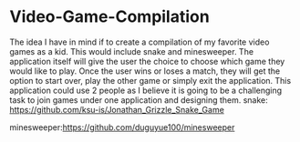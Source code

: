 # Video-Game-Compilation
The idea I have in mind if to create a compilation of my favorite video games as a kid. This would include snake and minesweeper. The application itself will give the user the choice to choose which game they would like to play. Once the user wins or loses a match, they will get the option to start over, play the other game or simply exit the application. This application could use 2 people as I believe it is going to be a challenging task to join games under one application and designing them. 
snake: https://github.com/ksu-is/Jonathan_Grizzle_Snake_Game

minesweeper:https://github.com/duguyue100/minesweeper


